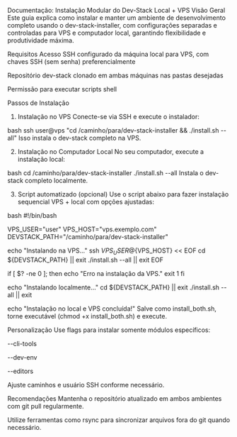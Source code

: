 Documentação: Instalação Modular do Dev-Stack Local + VPS
Visão Geral
Este guia explica como instalar e manter um ambiente de desenvolvimento completo usando o dev-stack-installer, com configurações separadas e controladas para VPS e computador local, garantindo flexibilidade e produtividade máxima.

Requisitos
Acesso SSH configurado da máquina local para VPS, com chaves SSH (sem senha) preferencialmente

Repositório dev-stack clonado em ambas máquinas nas pastas desejadas

Permissão para executar scripts shell

Passos de Instalação
1. Instalação no VPS
Conecte-se via SSH e execute o instalador:

bash
ssh user@vps "cd /caminho/para/dev-stack-installer && ./install.sh --all"
Isso instala o dev-stack completo na VPS.

2. Instalação no Computador Local
No seu computador, execute a instalação local:

bash
cd /caminho/para/dev-stack-installer
./install.sh --all
Instala o dev-stack completo localmente.

3. Script automatizado (opcional)
Use o script abaixo para fazer instalação sequencial VPS + local com opções ajustadas:

bash
#!/bin/bash

VPS_USER="user"
VPS_HOST="vps.exemplo.com"
DEVSTACK_PATH="/caminho/para/dev-stack-installer"

echo "Instalando na VPS..."
ssh ${VPS_USER}@${VPS_HOST} << EOF
cd ${DEVSTACK_PATH} || exit
./install.sh --all || exit
EOF

if [ $? -ne 0 ]; then
  echo "Erro na instalação da VPS."
  exit 1
fi

echo "Instalando localmente..."
cd ${DEVSTACK_PATH} || exit
./install.sh --all || exit

echo "Instalação no local e VPS concluída!"
Salve como install_both.sh, torne executável (chmod +x install_both.sh) e execute.

Personalização
Use flags para instalar somente módulos específicos:

--cli-tools

--dev-env

--editors

Ajuste caminhos e usuário SSH conforme necessário.

Recomendações
Mantenha o repositório atualizado em ambos ambientes com git pull regularmente.

Utilize ferramentas como rsync para sincronizar arquivos fora do git quando necessário.
